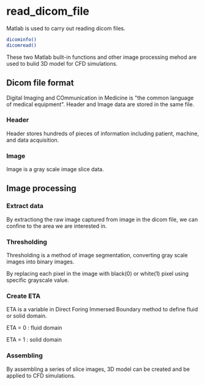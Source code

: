 # read_dicom_file
Matlab is used to carry out reading dicom files.
```bash
dicominfo()
dicomread()
```
These two Matlab bulit-in functions and other image processing mehod are used to bulid 3D model for CFD simulations.
## Dicom file format
Digital Imaging and COmmunication in Medicine is "the common language of medical equipment". Header and Image data are stored in the same file.
### Header
Header stores hundreds of pieces of information including patient, machine, and data acquisition.

### Image
Image is a gray scale image slice data.

## Image processing 

### Extract data
By extractiong the raw image captured from image in the dicom file, we can confine to the area we are interested in.

### Thresholding
Thresholding is a method of image segmentation, converting gray scale images into binary images.

By replacing each pixel in the image with black(0) or white(1) pixel using specific grayscale value.

### Create ETA
ETA is a variable in Direct Foring Immersed Boundary method to define fluid or solid domain.

ETA = 0 : fluid domain

ETA = 1 : solid domain

### Assembling
By assembling a series of slice images, 3D model can be created and be applied to CFD simulations.
